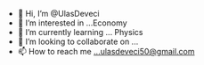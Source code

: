 - 👋 Hi, I’m @UlasDeveci
- 👀 I’m interested in ...Economy
- 🌱 I’m currently learning ... Physics
- 💞️ I’m looking to collaborate on ...
- 📫 How to reach me ...ulasdeveci50@gmail.com

<!---
UlasDeveci/UlasDeveci is a ✨ special ✨ repository because its `README.md` (this file) appears on your GitHub profile.
You can click the Preview link to take a look at your changes.
--->
